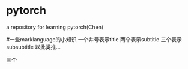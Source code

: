 # pytorch
a repository for learning pytorch(Chen)

#一些marklanguage的小知识
一个井号表示title 两个表示subtitle 三个表示subsubtitle 以此类推...

三个
